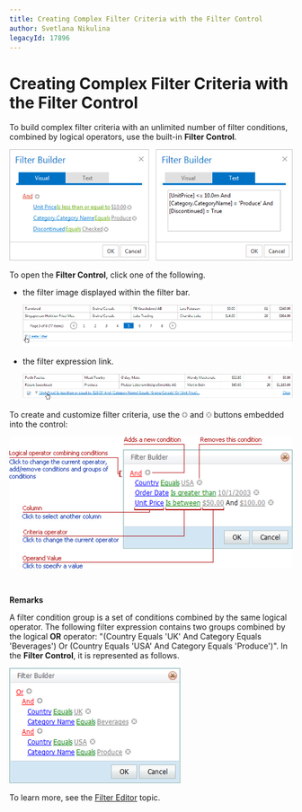 ```yaml
---
title: Creating Complex Filter Criteria with the Filter Control
author: Svetlana Nikulina
legacyId: 17896
---
```

# Creating Complex Filter Criteria with the Filter Control
To build complex filter criteria with an unlimited number of filter conditions, combined by logical operators, use the built-in **Filter Control**.

![FilterControl](../../../images/img8592.png)

To open the **Filter Control**, click one of the following.
* the filter image displayed within the filter bar.
	
	![FilterControlShow1](../../../images/img8596.png)
* the filter expression link.
	
	![FilterControlShow2](../../../images/img8597.png)

To create and customize filter criteria, use the ![FilterEditor_EU_AddButton](../../../images/img7350.png) and ![FilterEditor_EU_DeleteButton](../../../images/img7351.png) buttons embedded into the control:

![FilterControlInfo](../../../images/img8602.png)

&nbsp;

**Remarks**

A filter condition group is a set of conditions combined by the same logical operator. The following filter expression contains two groups combined by the logical **OR** operator: "(Country Equals 'UK' And Category Equals 'Beverages') Or (Country Equals 'USA' And Category Equals 'Produce')". In the **Filter Control**, it is represented as follows.

![FilterControlConditionGroups](../../../images/img8603.png)

To learn more, see the [Filter Editor](../../filter-editor.md) topic.